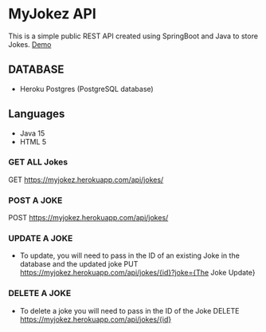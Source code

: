 # MyJokez API

This is a simple public REST API created using SpringBoot and Java to store Jokes. [Demo](https://myjokez.herokuapp.com/)

## DATABASE
- Heroku Postgres (PostgreSQL database)

## Languages
- Java 15 
- HTML 5

### GET ALL Jokes
GET https://myjokez.herokuapp.com/api/jokes/

### POST A JOKE
POST https://myjokez.herokuapp.com/api/jokes/

### UPDATE A JOKE
- To update, you will need to pass in the ID of an existing Joke in the database and the updated joke
PUT https://myjokez.herokuapp.com/api/jokes/{id}?joke={The Joke Update}

### DELETE A JOKE
- To delete a joke you will need to pass in the ID of the Joke
DELETE https://myjokez.herokuapp.com/api/jokes/{id}
